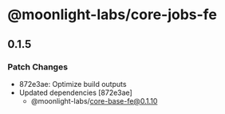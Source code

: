 # @moonlight-labs/core-jobs-fe

## 0.1.5

### Patch Changes

- 872e3ae: Optimize build outputs
- Updated dependencies [872e3ae]
  - @moonlight-labs/core-base-fe@0.1.10
